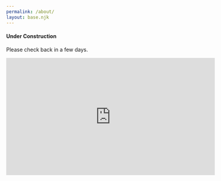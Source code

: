 ```yaml
---
permalink: /about/
layout: base.njk
---
```


#### Under Construction

Please check back in a few days.

<iframe width="560" height="315" src="https://www.youtube.com/embed/bm0nLJuRNbw" title="YouTube video player" frameborder="0" allow="accelerometer; autoplay; clipboard-write; encrypted-media; gyroscope; picture-in-picture" allowfullscreen></iframe>

